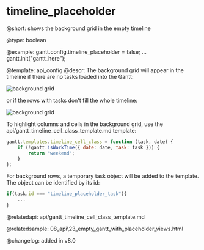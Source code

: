timeline_placeholder
=============
@short: shows the background grid in the empty timeline


@type: boolean

@example:
gantt.config.timeline_placeholder = false;
...
gantt.init("gantt_here");


@template:	api_config
@descr:
The background grid will appear in the timeline if there are no tasks loaded into the Gantt:

![background grid](api/background_grid_in_empty_timeline.png)

or if the rows with tasks don't fill the whole timeline:

![background grid](api/background_grid_in_timeline.png)

To highlight columns and cells in the background grid, use the api/gantt_timeline_cell_class_template.md template:

~~~js
gantt.templates.timeline_cell_class = function (task, date) {
    if (!gantt.isWorkTime({ date: date, task: task })) {
        return "weekend";
    }
};
~~~

For background rows, a temporary task object will be added to the template. The object can be identified by its id:

~~~js
if(task.id === "timeline_placeholder_task"){
	...
}
~~~

@relatedapi:
api/gantt_timeline_cell_class_template.md

@relatedsample:
08_api\23_empty_gantt_with_placeholder_views.html

@changelog: added in v8.0